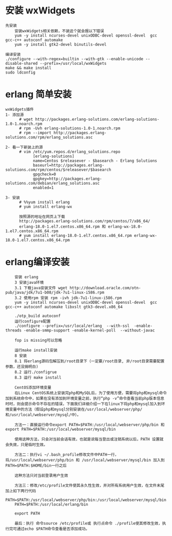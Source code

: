 # 安装 wxWidgets
    先安装 
        安装wxWidgets相关依赖，不装这个就会报以下错误
        yum -y install ncurses-devel unixODBC-devel openssl-devel  gcc gcc-c++ autoconf automake
        yum -y install gtk2-devel binutils-devel
          
    编译安装 
    ./configure --with-regex=builtin --with-gtk --enable-unicode --disable-shared --prefix=/usr/local/wxWidgets
    make && make install  
    sudo ldconfig      
    
# erlang 简单安装 
    wxWidgets插件
    1- 添加源
          # wget http://packages.erlang-solutions.com/erlang-solutions-1.0-1.noarch.rpm
          # rpm -Uvh erlang-solutions-1.0-1.noarch.rpm
          # rpm --import http://packages.erlang-solutions.com/rpm/erlang_solutions.asc
    
    2- 看一下新装上的源
          # vim /etc/yum.repos.d/erlang_solutions.repo
                [erlang-solutions]
                name=Centos $releasever - $basearch - Erlang Solutions
                baseurl=http://packages.erlang-solutions.com/rpm/centos/$releasever/$basearch
                gpgcheck=0
                gpgkey=http://packages.erlang-solutions.com/debian/erlang_solutions.asc
                enabled=1
    
    3- 安装
          # %%yum install erlang 
		  #	yum install erlang-wx
    
          按照源的地址在网页上下载
          http://packages.erlang-solutions.com/rpm/centos/7/x86_64/
          erlang-18.0-1.el7.centos.x86_64.rpm 和 erlang-wx-18.0-1.el7.centos.x86_64.rpm
          # yum install erlang-18.0-1.el7.centos.x86_64.rpm erlang-wx-18.0-1.el7.centos.x86_64.rpm    
    
# erlang编译安装
        安装 erlang
        3 安装java环境 
        3.1 下载java安装文件 wget http://download.oracle.com/otn-pub/java/jdk/7u1-b08/jdk-7u1-linux-i586.rpm 
        3.2 使用rpm 安装 rpm -ivh jdk-7u1-linux-i586.rpm 
        yum -y install ncurses-devel unixODBC-devel openssl-devel  gcc gcc-c++ autoconf automake libxslt gtk3-devel.x86_64 
        
        ./otp_build autoconf
        运行configure配置 
        ./configure --prefix=/usr/local/erlang  --with-ssl  -enable-threads -enable-smmp-support -enable-kernel-poll  --without-javac
        
        fop is missing可以忽略
        
        运行make install安装 
        8 安装 
        8.1 将erlang源码包解压到/root目录下（一定要/root目录, 非/root目录需要配置参数，还没搞明白) 
        8.2 运行./configrue 
        8.3 运行 make install 
        
        CentOS添加环境变量
        在Linux CentOS系统上安装完php和MySQL后，为了使用方便，需要将php和mysql命令加到系统命令中，如果在没有添加到环境变量之前，执行“php -v”命令查看当前php版本信息时时，则会提示命令不存在的错误，下面我们详细介绍一下在linux下将php和mysql加入到环境变量中的方法（假设php和mysql分别安装在/usr/local/webserver/php/和/usr/local/webserver/mysql/中）。
        
        方法一：直接运行命令export PATH=$PATH:/usr/local/webserver/php/bin 和 export PATH=$PATH:/usr/local/webserver/mysql/bin
        
        使用这种方法，只会对当前会话有效，也就是说每当登出或注销系统以后，PATH 设置就会失效，只是临时生效。
        
        方法二：执行vi ~/.bash_profile修改文件中PATH一行，将/usr/local/webserver/php/bin 和 /usr/local/webserver/mysql/bin 加入到PATH=$PATH:$HOME/bin一行之后
        
        这种方法只对当前登录用户生效
        
        方法三：修改/etc/profile文件使其永久性生效，并对所有系统用户生效，在文件末尾加上如下两行代码
        PATH=$PATH:/usr/local/webserver/php/bin:/usr/local/webserver/mysql/bin
        PATH=$PATH:/usr/local/erlang/bin

        export PATH
        
        最后：执行 命令source /etc/profile或 执行点命令 ./profile使其修改生效，执行完可通过echo $PATH命令查看是否添加成功。